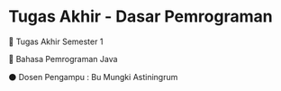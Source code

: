 # Tugas Akhir - Dasar Pemrograman
:file_folder: Tugas Akhir Semester 1

:blue_book: Bahasa  Pemrograman Java

:black_circle: Dosen Pengampu : Bu Mungki Astiningrum


